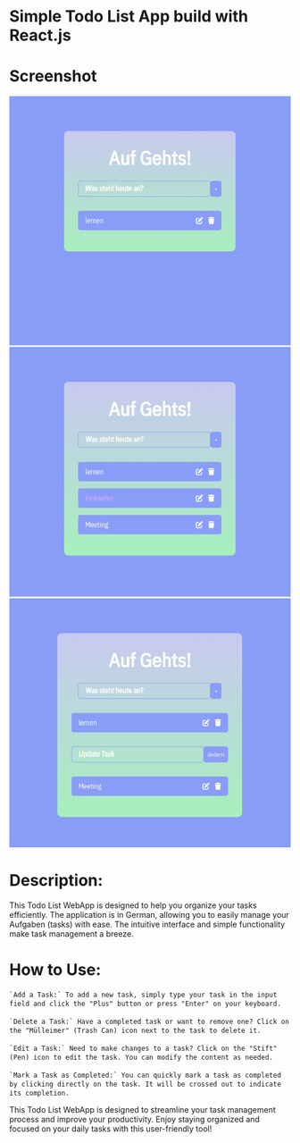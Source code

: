 # Simple Todo List App build with React.js

# Screenshot

![Todo WebApp 1](https://github.com/AlexandraSchach/Todo-App/blob/main/img/todo1.png)
![Todo WebApp 2](https://github.com/AlexandraSchach/Todo-App/blob/main/img/todo2.png)
![Todo WebApp 3](https://github.com/AlexandraSchach/Todo-App/blob/main/img/todo3.png)

# Description:
 
 This Todo List WebApp is designed to help you organize your tasks efficiently. The application is in German, allowing you to easily manage your Aufgaben (tasks) with ease. The intuitive interface and simple functionality make task management a breeze.

# How to Use:

    `Add a Task:` To add a new task, simply type your task in the input field and click the "Plus" button or press "Enter" on your keyboard.

    `Delete a Task:` Have a completed task or want to remove one? Click on the "Mülleimer" (Trash Can) icon next to the task to delete it.

    `Edit a Task:` Need to make changes to a task? Click on the "Stift" (Pen) icon to edit the task. You can modify the content as needed.

    `Mark a Task as Completed:` You can quickly mark a task as completed by clicking directly on the task. It will be crossed out to indicate its completion.

This Todo List WebApp is designed to streamline your task management process and improve your productivity. Enjoy staying organized and focused on your daily tasks with this user-friendly tool!


